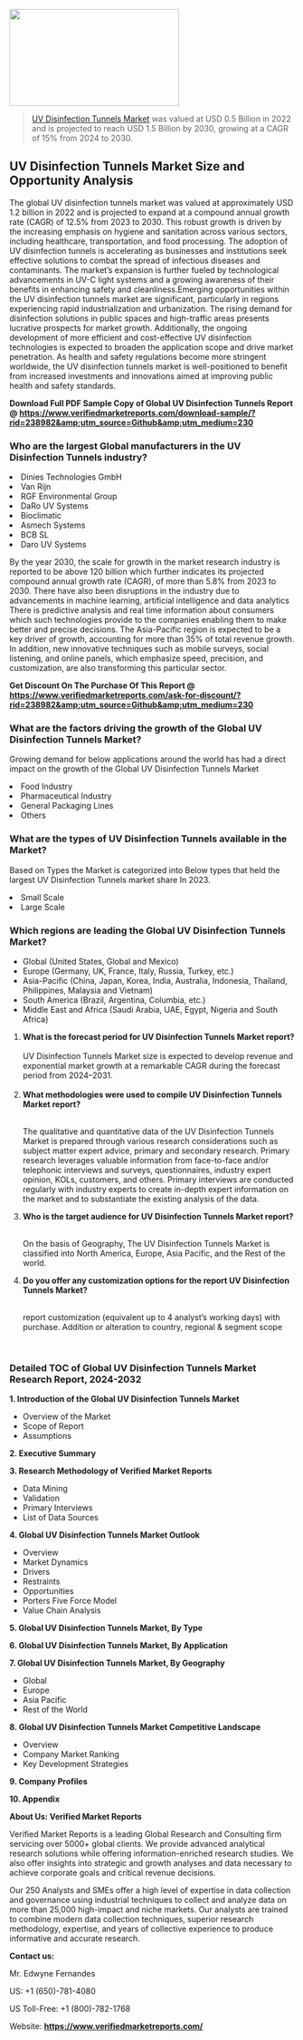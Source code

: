 <img src="https://ffe5etoiles.com/wp-content/uploads/2024/12/MST1-300x171.png" alt="" width="300" height="171" class="alignnone size-medium wp-image-20088" /><blockquote><p><p><a href="https://www.verifiedmarketreports.com/download-sample/?rid=238982&utm_source=Github&utm_medium=230" target="_blank">UV Disinfection Tunnels Market</a> was valued at USD 0.5 Billion in 2022 and is projected to reach USD 1.5 Billion by 2030, growing at a CAGR of 15% from 2024 to 2030.</p></blockquote><p><h2>UV Disinfection Tunnels Market Size and Opportunity Analysis</h2>The global UV disinfection tunnels market was valued at approximately USD 1.2 billion in 2022 and is projected to expand at a compound annual growth rate (CAGR) of 12.5% from 2023 to 2030. This robust growth is driven by the increasing emphasis on hygiene and sanitation across various sectors, including healthcare, transportation, and food processing. The adoption of UV disinfection tunnels is accelerating as businesses and institutions seek effective solutions to combat the spread of infectious diseases and contaminants. The market’s expansion is further fueled by technological advancements in UV-C light systems and a growing awareness of their benefits in enhancing safety and cleanliness.Emerging opportunities within the UV disinfection tunnels market are significant, particularly in regions experiencing rapid industrialization and urbanization. The rising demand for disinfection solutions in public spaces and high-traffic areas presents lucrative prospects for market growth. Additionally, the ongoing development of more efficient and cost-effective UV disinfection technologies is expected to broaden the application scope and drive market penetration. As health and safety regulations become more stringent worldwide, the UV disinfection tunnels market is well-positioned to benefit from increased investments and innovations aimed at improving public health and safety standards.</p><p class=""><strong>Download Full PDF Sample Copy of Global UV Disinfection Tunnels Report @ <a href="https://www.verifiedmarketreports.com/download-sample/?rid=238982&amp;utm_source=Github&amp;utm_medium=230" target="_blank">https://www.verifiedmarketreports.com/download-sample/?rid=238982&amp;utm_source=Github&amp;utm_medium=230</a></strong></p><h3 id="" class="">Who are the largest Global manufacturers in the UV Disinfection Tunnels industry?</h3><p><li>Dinies Technologies GmbH</li><li> Van Rijn</li><li> RGF Environmental Group</li><li> DaRo UV Systems</li><li> Bioclimatic</li><li> Asmech Systems</li><li> BCB SL</li><li> Daro UV Systems</li></p><div class=""><div class="" dir="" data-message-author-role="" data-message-id="" data-message-model-slug=""><div class=""><div class=""><div class=""><div class="" dir="" data-message-author-role="" data-message-id="" data-message-model-slug=""><div class=""><div class=""><p>By the year 2030, the scale for growth in the market research industry is reported to be above 120 billion which further indicates its projected compound annual growth rate (CAGR), of more than 5.8% from 2023 to 2030. There have also been disruptions in the industry due to advancements in machine learning, artificial intelligence and data analytics There is predictive analysis and real time information about consumers which such technologies provide to the companies enabling them to make better and precise decisions. The Asia-Pacific region is expected to be a key driver of growth, accounting for more than 35% of total revenue growth. In addition, new innovative techniques such as mobile surveys, social listening, and online panels, which emphasize speed, precision, and customization, are also transforming this particular sector.</p><p><strong>Get Discount On The Purchase Of This Report @&nbsp; <a href="https://www.verifiedmarketreports.com/ask-for-discount/?rid=238982&amp;utm_source=Github&amp;utm_medium=230" target="_blank">https://www.verifiedmarketreports.com/ask-for-discount/?rid=238982&amp;utm_source=Github&amp;utm_medium=230</a></strong></p></div></div></div></div></div></div></div></div><h3 id="" class="">What are the factors driving the growth of the Global UV Disinfection Tunnels Market?</h3><p id="" class="">Growing demand for below applications around the world has had a direct impact on the growth of the Global UV Disinfection Tunnels Market</p><p id="" class=""><li>Food Industry</li><li> Pharmaceutical Industry</li><li> General Packaging Lines</li><li> Others</li></p><h3 id="" class="">What are the types of UV Disinfection Tunnels available in the Market?</h3><p id="" class="">Based on Types the Market is categorized into Below types that held the largest UV Disinfection Tunnels market share In 2023.</p><p id="" class=""><li>Small Scale</li><li> Large Scale</li></p><h3 id="" class="">Which regions are leading the Global UV Disinfection Tunnels Market?</h3><ul><li>Global (United States, Global and Mexico)</li><li>Europe (Germany, UK, France, Italy, Russia, Turkey, etc.)</li><li>Asia-Pacific (China, Japan, Korea, India, Australia, Indonesia, Thailand, Philippines, Malaysia and Vietnam)</li><li>South America (Brazil, Argentina, Columbia, etc.)</li><li>Middle East and Africa (Saudi Arabia, UAE, Egypt, Nigeria and South Africa)</li></ul><p><ol><li><strong>What is the forecast period for UV Disinfection Tunnels Market report?<br /></strong><br /><span data-sheets-root="1" data-sheets-value="{&quot;1&quot;:2,&quot;2&quot;:&quot;XXXX size is expected to develop revenue and exponential market growth at a remarkable CAGR during the forecast period from 2024&ndash;2030.&quot;}" data-sheets-userformat="{&quot;2&quot;:12674,&quot;4&quot;:{&quot;1&quot;:2,&quot;2&quot;:16776960},&quot;10&quot;:2,&quot;11&quot;:0,&quot;15&quot;:&quot;Arial&quot;,&quot;16&quot;:12}">UV Disinfection Tunnels Market size is expected to develop revenue and exponential market growth at a remarkable CAGR during the forecast period from 2024&ndash;2031.</span><br /><br /></li><li><strong>What methodologies were used to compile UV Disinfection Tunnels Market report?<br /><br /></strong><p>The qualitative and quantitative data of the&nbsp;UV Disinfection Tunnels Market is prepared through various research considerations such as subject matter expert advice, primary and secondary research. Primary research leverages valuable information from face-to-face and/or telephonic interviews and surveys, questionnaires, industry expert opinion, KOLs, customers, and others. Primary interviews are conducted regularly with industry experts to create in-depth expert information on the market and to substantiate the existing analysis of the data.&nbsp;</p></li><li><strong>Who is the target audience for UV Disinfection Tunnels Market report?<br /><br /></strong><p>On the basis of Geography, The&nbsp;UV Disinfection Tunnels Market is classified into North America, Europe, Asia Pacific, and the Rest of the world.</p></li><li><strong>Do you offer any customization options for the report UV Disinfection Tunnels Market?<br /><br /></strong><p>report customization (equivalent up to 4 analyst&rsquo;s working days) with purchase. Addition or alteration to country, regional &amp; segment scope</p><p>&nbsp;</p></li></ol></p><h3 id="" class="">Detailed TOC of Global UV Disinfection Tunnels Market Research Report, 2024-2032</h3><p id="" class=""><strong>1. Introduction of the Global UV Disinfection Tunnels Market</strong></p><ul><li>Overview of the Market</li><li>Scope of Report</li><li>Assumptions</li></ul><p id="" class=""><strong>2. Executive Summary</strong></p><p id="" class=""><strong>3. Research Methodology of&nbsp;Verified Market Reports</strong></p><ul><li>Data Mining</li><li>Validation</li><li>Primary Interviews</li><li>List of Data Sources</li></ul><p id="" class=""><strong>4. Global UV Disinfection Tunnels Market Outlook</strong></p><ul><li>Overview</li><li>Market Dynamics</li><li>Drivers</li><li>Restraints</li><li>Opportunities</li><li>Porters Five Force Model</li><li>Value Chain Analysis</li></ul><p id="" class=""><strong>5. Global UV Disinfection Tunnels Market, By&nbsp;Type</strong></p><p id="" class=""><strong>6. Global UV Disinfection Tunnels Market, By Application</strong></p><p id="" class=""><strong>7. Global UV Disinfection Tunnels Market, By Geography</strong></p><ul><li>Global</li><li>Europe</li><li>Asia Pacific</li><li>Rest of the World</li></ul><p id="" class=""><strong>8. Global UV Disinfection Tunnels Market Competitive Landscape</strong></p><ul><li>Overview</li><li>Company Market Ranking</li><li>Key Development Strategies</li></ul><p id="" class=""><strong>9. Company Profiles</strong></p><p id="" class=""><strong>10. Appendix</strong></p><p id="" class=""><strong>About Us: Verified Market Reports</strong></p><p id="" class="">Verified Market Reports is a leading Global Research and Consulting firm servicing over 5000+ global clients. We provide advanced analytical research solutions while offering information-enriched research studies. We also offer insights into strategic and growth analyses and data necessary to achieve corporate goals and critical revenue decisions.</p><p id="" class="">Our 250 Analysts and SMEs offer a high level of expertise in data collection and governance using industrial techniques to collect and analyze data on more than 25,000 high-impact and niche markets. Our analysts are trained to combine modern data collection techniques, superior research methodology, expertise, and years of collective experience to produce informative and accurate research.</p><p id="" class=""><strong>Contact us:</strong></p><p id="" class="">Mr. Edwyne Fernandes</p><p id="" class="">US: +1 (650)-781-4080</p><p id="" class="">US Toll-Free: +1 (800)-782-1768</p><p id="" class="">Website: <a target="" data-test-app-aware-link=""><strong>https://www.verifiedmarketreports.com/</strong></a></p>
